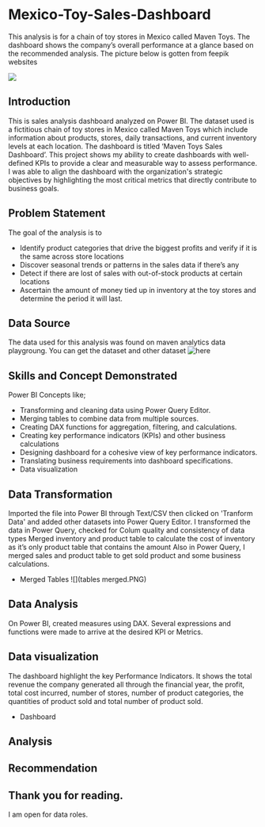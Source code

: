 # Mexico-Toy-Sales-Dashboard
This analysis is for a chain of toy stores in Mexico called Maven Toys. The dashboard shows the company’s overall performance at a glance based on the recommended analysis. The picture below is gotten from feepik websites

![](man-using-digital-tablet.jpg)

## Introduction
This is sales analysis dashboard analyzed on Power BI. The dataset used is a fictitious chain of toy stores in Mexico called Maven Toys which include information about products, stores, daily transactions, and current inventory levels at each location. The dashboard is titled ‘Maven Toys Sales Dashboard’.
This project shows my ability to create dashboards with well-defined KPIs to provide a clear and measurable way to assess performance. I was able to align the dashboard with the organization's strategic objectives by highlighting the most critical metrics that directly contribute to business goals.

## Problem Statement
The goal of the analysis is to 
* Identify product categories that drive the biggest profits and verify if it is the same across store locations
* Discover seasonal trends or patterns in the sales data if there’s any
* Detect if there are lost of sales with out-of-stock products at certain locations
* Ascertain the amount of money tied up in inventory at the toy stores and determine the period it will last.

## Data Source
The data used for this analysis was found on maven analytics data playgroung. You can get the dataset and other dataset ![here](https://www.mavenanalytics.io/data-playground?page=6&pageSize=5)

## Skills and Concept Demonstrated
Power BI Concepts like;
* Transforming and cleaning data using Power Query Editor.
* Merging tables to combine data from multiple sources.
* Creating DAX functions for aggregation, filtering, and calculations.
* Creating key performance indicators (KPIs) and other business calculations
* Designing dashboard for a cohesive view of key performance indicators.
* Translating business requirements into dashboard specifications.
* Data visualization

## Data Transformation
Imported the file into Power BI through Text/CSV then clicked on 'Tranform Data' and added other datasets into Power Query Editor.
I transformed the data in Power Query, checked for Colum quality and consistency of data types
Merged inventory and product table to calculate the cost of inventory as it’s only product table that contains the amount
Also in Power Query, I merged sales and product table to get sold product and some business calculations.
* Merged Tables
![](tables merged.PNG)


## Data Analysis 
On Power BI, created measures using DAX. Several expressions and functions were made to arrive at the desired KPI or Metrics.

## Data visualization
The dashboard highlight the key Performance Indicators. It shows the total revenue the company generated all through the financial year, the profit, total cost incurred, number of stores, number of product categories, the quantities of product sold and total number of product sold.
* Dashboard

## Analysis 


## Recommendation

## Thank you for reading.
I am open for data roles.
